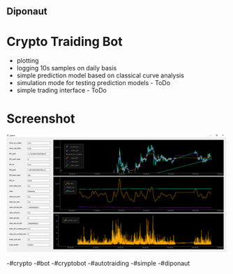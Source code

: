 ## Diponaut
# Crypto Traiding Bot

- plotting
- logging 10s samples on daily basis
- simple prediction model based on classical curve analysis
- simulation mode for testing prediction models  - ToDo 
- simple trading interface - ToDo

# Screenshot

![screenshot](https://github.com/mmoosstt/diponaut/blob/master/config/screenshot.png)


-#crypto
-#bot
-#cryptobot
-#autotraiding
-#simple
-#diponaut